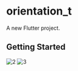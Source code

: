 # orientation_t

A new Flutter project.

## Getting Started

![2](https://github.com/FarisHollow/Flutter/assets/102200908/f0d0baa0-215a-4b29-b175-559413779838)
![3](https://github.com/FarisHollow/Flutter/assets/102200908/e295140b-0082-4fc5-82d7-379000a324a9)
